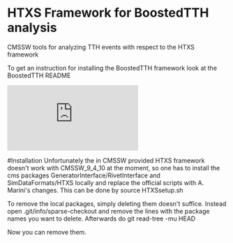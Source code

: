HTXS Framework for BoostedTTH analysis
=======
CMSSW tools for analyzing TTH events with respect to the HTXS framework

To get an instruction for installing the BoostedTTH framework look at the BoostedTTH README

[![BoostedTTH framework](https://github.com/cms-ttH/BoostedTTH/blob/CMSSW_9_4_10/README.md)](https://github.com/cms-ttH/BoostedTTH/blob/CMSSW_9_4_10/README.md)

#Installation
Unfortunately the in CMSSW provided HTXS framework doesn't work with CMSSW_9_4_10 at the moment, so one has to install the cms packages GeneratorInterface/RivetInterface and SimDataFormats/HTXS locally and replace the official scripts with A. Marini's changes. This can be done by 
    source HTXSsetup.sh

To remove the local packages, simply deleting them doesn't suffice. Instead open .git/info/sparse-checkout and remove the lines with the package names you want to delete. Afterwards do
    git read-tree -mu HEAD

Now you can remove them.
